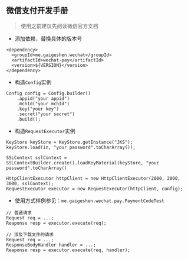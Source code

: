 ## 微信支付开发手册
> 使用之前建议先阅读微信官方文档

- 添加依赖，替换具体的版本号
```
<dependency>
  <groupId>me.gaigeshen.wechat</groupId>
  <artifactId>wechat-pay</artifactId>
  <version>${VERSION}</version>
</dependency>
```

- 构造`Config`实例
```
Config config = Config.builder()
    .appid("your appid")
    .mchId("your mchId")
    .key("your key")
    .secret("your secret")
    .build();
```
- 构造`RequestExecutor`实例
```
KeyStore keyStore = KeyStore.getInstance("JKS");
keyStore.load(in, "your password".toCharArray());

SSLContext sslContext = SSLContextBuilder.create().loadKeyMaterial(keyStore, "your password".toCharArray()

HttpClientExecutor httpClient = new HttpClientExecutor(2000, 2000, 3000, sslContext);
RequestExecutor executor = new RequestExecutor(httpClient, config);
```
- 使用方式样例参见：```me.gaigeshen.wechat.pay.PaymentCodeTest```
```
// 普通请求
Request req = ...;
Reaponse resp = executor.execute(req);

// 涉及下载文件的请求
Request req = ...;
ResponseBodyHandler handler = ...;
Reaponse resp = executor.execute(req, handler);
```